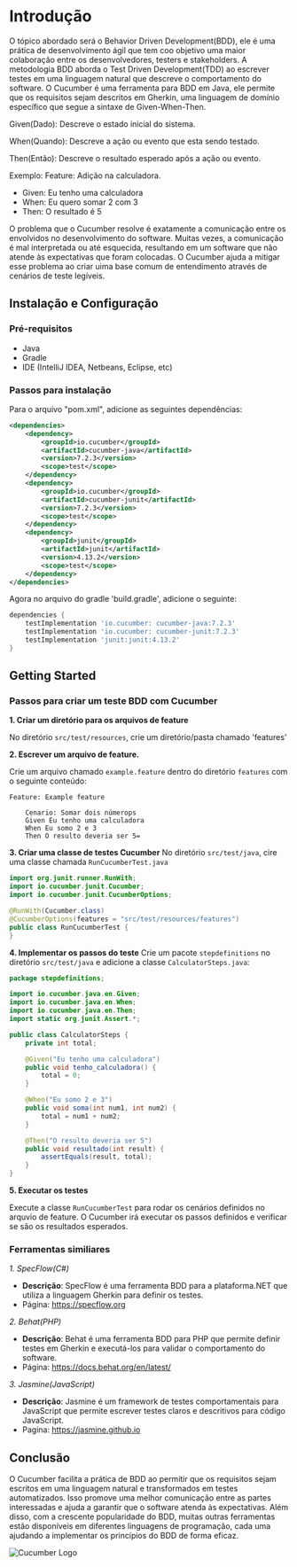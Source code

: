 
# **Introdução**

O tópico abordado será o Behavior Driven Development(BDD),
ele é uma prática de desenvolvimento ágil que tem coo objetivo uma maior colaboração entre os desenvolvedores,
testers e stakeholders. A metodologia BDD aborda o Test Driven Development(TDD) ao escrever testes em uma linguagem natural
que descreve o comportamento do software. O Cucumber é uma ferramenta para BDD em Java, ele permite que os requisitos sejam descritos em Gherkin,
uma linguagem de domínio específico que segue a sintaxe de Given-When-Then.

Given(Dado): Descreve o estado inicial do sistema.

When(Quando): Descreve a ação ou evento que esta sendo testado.

Then(Então): Descreve o resultado esperado após a ação ou evento.

Exemplo: Feature: Adição na calculadora.

- Given: Eu tenho uma calculadora
- When: Eu quero somar 2 com 3
- Then: O resultado é 5


O problema que o Cucumber resolve é exatamente a comunicação entre os envolvidos no desenvolvimento do software.
Muitas vezes, a comunicação é mal interpretada ou até esquecida, resultando em um software que não atende às expectativas que foram colocadas.
O Cucumber ajuda a mitigar esse problema ao criar uima base comum de entendimento através de cenários de teste legíveis.


## **Instalação e Configuração**

### **Pré-requisitos**

- Java
- Gradle
- IDE (IntelliJ IDEA, Netbeans, Eclipse, etc)


### **Passos para instalação**

Para o arquivo "pom.xml", adicione as seguintes dependências:

```xml
<dependencies>
    <dependency>
        <groupId>io.cucumber</groupId>
        <artifactId>cucumber-java</artifactId>
        <version>7.2.3</version>
        <scope>test</scope>
    </dependency>
    <dependency>
        <groupId>io.cucumber</groupId>
        <artifactId>cucumber-junit</artifactId>
        <version>7.2.3</version>
        <scope>test</scope>
    </dependency>
    <dependency>
        <groupId>junit</groupId>
        <artifactId>junit</artifactId>
        <version>4.13.2</version>
        <scope>test</scope>
    </dependency>
</dependencies>
```

Agora no arquivo do gradle 'build.gradle', adicione o seguinte:
```groovy
dependencies {
    testImplementation 'io.cucumber: cucumber-java:7.2.3'
    testImplementation 'io.cucumber: cucumber-junit:7.2.3'
    testImplementation 'junit:junit:4.13.2'
}
```
## **Getting Started**
### **Passos para criar um teste BDD com Cucumber**

**1. Criar um diretório para os arquivos de feature**

No diretório `src/test/resources`, crie um diretório/pasta chamado 'features'

**2. Escrever um arquivo de feature.**

Crie um arquivo chamado `example.feature` dentro do diretório `features` com o seguinte conteúdo:

```gherkin
Feature: Example feature

    Cenario: Somar dois númerops
    Given Eu tenho uma calculadora
    When Eu somo 2 e 3
    Then O resulto deveria ser 5=
```

**3. Criar uma classe de testes Cucumber**
No diretório `src/test/java`, cire uma classe chamada `RunCucumberTest.java`

```java
import org.junit.runner.RunWith;
import io.cucumber.junit.Cucumber;
import io.cucumber.junit.CucumberOptions;

@RunWith(Cucumber.class)
@CucumberOptions(features = "src/test/resources/features")
public class RunCucumberTest {
}
```

**4. Implementar os passos do teste**
Crie um pacote `stepdefinitions` no diretório `src/test/java` e adicione a classe `CalculatorSteps.java`:

```Java
package stepdefinitions;

import io.cucumber.java.en.Given;
import io.cucumber.java.en.When;
import io.cucumber.java.en.Then;
import static org.junit.Assert.*;

public class CalculatorSteps {
    private int total;

    @Given("Eu tenho uma calculadora")
    public void tenho_calculadora() {
        total = 0;
    }

    @When("Eu somo 2 e 3")
    public void soma(int num1, int num2) {
        total = num1 + num2;
    }

    @Then("O resulto deveria ser 5")
    public void resultado(int result) {
        assertEquals(result, total);
    }
}
```

**5. Executar os testes**

Execute a classe `RunCucumberTest` para rodar os cenários definidos no arquvio de feature.
O Cucumber irá executar os passos definidos e verificar se são os resultados esperados.

### **Ferramentas similiares**

*1. SpecFlow(C#)*

- **Descrição**: SpecFlow é uma ferramenta BDD para  a plataforma.NET que utiliza a linguagem Gherkin para definir os testes.
- Página: https://specflow.org

*2. Behat(PHP)*

- **Descrição**:  Behat é uma ferramenta BDD para PHP que permite definir testes em Gherkin e executá-los para validar o comportamento do software.
- Página: https://docs.behat.org/en/latest/

*3. Jasmine(JavaScript)*

- **Descrição**:  Jasmine é um framework de testes comportamentais para JavaScript que permite escrever testes claros e descritivos para código JavaScript.
- Pagina: https://jasmine.github.io

## **Conclusão**
O Cucumber facilita a prática de BDD ao permitir que os requisitos sejam escritos em uma linguagem natural e transformados em testes automatizados.
Isso promove uma melhor comunicação entre as partes interessadas e ajuda a garantir que o software atenda às expectativas.
Além disso, com a crescente popularidade do BDD, muitas outras ferramentas estão disponíveis em diferentes linguagens de programação, cada uma ajudando a implementar os princípios do BDD de forma eficaz.

![Cucumber Logo](https://cdn.icon-icons.com/icons2/2415/PNG/512/cucumber_plain_wordmark_logo_icon_146572.png)